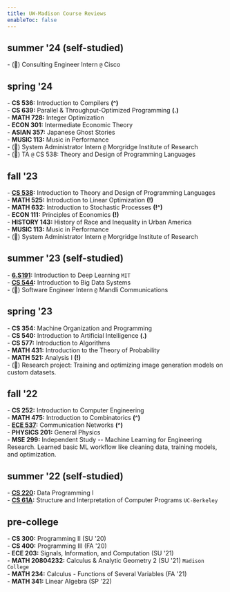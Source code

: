 ```yaml
---
title: UW-Madison Course Reviews
enableToc: false
---
```


<!-- ## overview
**CS:**  
\- 252: Intro to Computer Engineering  
\- 300: Programming II  
\- 354: Machine Organization \& Programming  
\- 400: Programming III  
\- 536: Compilers  
\- 537: Operating Systems  
\- 538: Programming Languages  
\- 540: Artificial Intelligence  
\- 542: Software Security  
\- 577: Algorithms  
\- 639: Parallel \& Throughput-Optimized Programming  
\- 704: Principles of Programming Languages  
\- 740: Computer Networks  

**MATH:**  
\- 234: Multivariable Calculus  
\- 341: Linear Algebra  
\- 431: Probability Theory  
\- 475: Combinatorics  
\- 521: Analysis I  
\- 525: Linear Optimization  
\- 632: Stochastic Processes  
\- 728: Integer Optimization

--- -->

## summer '24 (self-studied)
<!-- \- **15-150:** Principles of Functional Programming `CMU`  
\- **15-414:** Bug Catching: Automated Program Verification `CMU`  
\- **227-0003-10:** Digital Design and Computer Architecture Information `ETH Zurich`  
\- **227-2210-00:** Computer Architecture Information `ETH Zurich`   -->
\- (💼) Consulting Engineer Intern `@` Cisco
<!-- \- **15-150:** Principles of Functional Programming `CMU`  
\- **15-414:** Bug Catching: Automated Program Verification `CMU`   -->

## spring '24
\- **CS 536:** Introduction to Compilers **(^)**  
\- **CS 639:** Parallel & Throughput-Optimized Programming **(.)**  
\- **MATH 728:** Integer Optimization  
\- **ECON 301:** Intermediate Economic Theory  
\- **ASIAN 357:** Japanese Ghost Stories  
\- **MUSIC 113:** Music in Performance    
\- (💼) System Administrator Intern `@` Morgridge Institute of Research   
\- (💼) TA `@` CS 538: Theory and Design of Programming Languages

## fall '23
\- **[CS 538](/cs538):** Introduction to Theory and Design of Programming Languages  
\- **MATH 525:** Introduction to Linear Optimization **(!)**  
\- **MATH 632:** Introduction to Stochastic Processes **(!^)**  
\- **ECON 111:** Principles of Economics **(!)**  
\- **HISTORY 143:** History of Race and Inequality in Urban America  
\- **MUSIC 113:** Music in Performance  
\- (💼) System Administrator Intern `@` Morgridge Institute of Research   

## summer '23 (self-studied)
\- **[6.S191](/notes/6-s191):** Introduction to Deep Learning `MIT`  
\- **[CS 544](/notes/cs544):** Introduction to Big Data Systems  
\- (💼) Software Engineer Intern `@` Mandli Communications  

## spring '23
\- **CS 354:** Machine Organization and Programming  
\- **CS 540:** Introduction to Artificial Intelligence **(.)**  
\- **CS 577:** Introduction to Algorithms  
\- **MATH 431:** Introduction to the Theory of Probability  
\- **MATH 521:** Analysis I **(!)**  
\- (🔬) Research project: Training and optimizing image generation models on custom datasets. 

## fall '22
\- **CS 252:** Introduction to Computer Engineering  
\- **MATH 475:** Introduction to Combinatorics **(^)**  
\- **[ECE 537](/ece537):** Communication Networks **(^)**  
\- **PHYSICS 201:** General Physics  
\- **MSE 299:** Independent Study -- Machine Learning for Engineering Research. Learned basic ML workflow like cleaning data, training models, and optimization.

## summer '22 (self-studied)
\- **[CS 220](/notes/cs220):** Data Programming I  
\- **[CS 61A](/notes/cs61a):** Structure and Interpretation of Computer Programs `UC-Berkeley`  

## pre-college
\- **CS 300:** Programming II (SU '20)  
\- **CS 400:** Programming III (FA '20)  
\- **ECE 203:** Signals, Information, and Computation (SU '21)  
\- **MATH 20804232:** Calculus & Analytic Geometry 2 (SU '21) `Madison College`  
\- **MATH 234:** Calculus - Functions of Several Variables (FA '21)  
\- **MATH 341:** Linear Algebra (SP '22)
